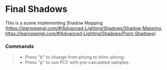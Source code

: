 # Final Shadows

This is a scene implementing Shadow Mapping (https://learnopengl.com/#!Advanced-Lighting/Shadows/Shadow-Mapping, https://learnopengl.com/#!Advanced-Lighting/Shadows/Point-Shadows).

### Commands

>* Press "b" to change from phong to blinn-phong.
>* Press "p" to use PCF with pre-calculated samples.